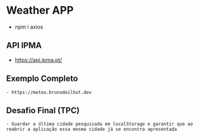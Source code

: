 # Weather APP

- npm i axios

## API IPMA
 - https://api.ipma.pt/

## Exemplo Completo
    - https://meteo.brunodeilhot.dev

## Desafio Final (TPC)
    - Guardar a última cidade pesquisada em localStorage e garantir que ao reabrir a aplicação essa mesma cidade já se encontra apresentada